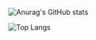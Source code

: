 ![Anurag's GitHub stats](https://github-readme-stats.vercel.app/api?username=iamDvz&count_private=true&show_icons=true&&bg_color=-45,ef2388,ffd6b9)

![Top Langs](https://github-readme-stats.vercel.app/api/top-langs/?username=iamDvz&count_private=true&layout=compact)
